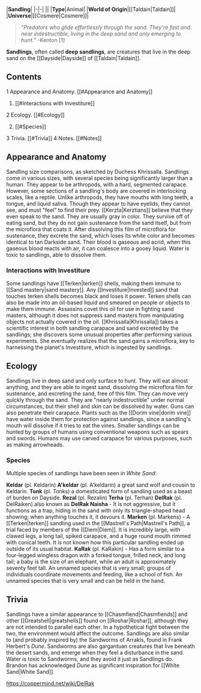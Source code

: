|**Sandling**|
|-|-|
||
|**Type**|Animal|
|**World of Origin**|[[Taldain\|Taldain]]|
|**Universe**|[[Cosmere\|Cosmere]]|

>“*Predators who glide effortlessly through the sand. They're fast and near indestructible, living in the deep sand and only emerging to hunt.*”
\-Kenton [1]


**Sandlings**, often called **deep sandlings**, are creatures that live in the deep sand on the [[Dayside\|Dayside]] of [[Taldain\|Taldain]].

## Contents

1 Appearance and Anatomy. [[#Appearance and Anatomy]] 

1. [[#Interactions with Investiture]] 


2 Ecology. [[#Ecology]] 

2. [[#Species]] 


3 Trivia. [[#Trivia]] 
4 Notes. [[#Notes]] 


## Appearance and Anatomy
  Sandling size comparisons, as sketched by Duchess Khrissalla.
Sandlings come in various sizes, with several species being significantly larger than a human. They appear to be arthropods, with a hard, segmented carapace. However, some sections of a sandling's body are covered in interlocking scales, like a reptile. Unlike arthropods, they have mouths with long teeth, a tongue, and liquid saliva. Though they appear to have eyelids, they cannot see, and must "feel" to find their prey. [[Kerzta\|Kerztians]] believe that they even speak to the sand. They are usually gray in color.
They survive off of eating sand, but they do not gain sustenance from the sand itself, but from the microflora that coats it. After dissolving this film of microflora for sustenance, they excrete the sand, which loses its white color and becomes identical to tan Darkside sand.
Their blood is gaseous and acrid, when this gaseous blood reacts with air, it can coalesce into a gooey liquid.
Water is toxic to sandlings, able to dissolve them.

### Interactions with Investiture
Some sandlings have [[Terken\|terken]] shells, making them immune to [[Sand mastery\|sand mastery]]. Any [[Investiture\|Invested]] sand that touches terken shells becomes black and loses it power. Terken shells can also be made into an oil-based liquid and smeared on people or objects to make them immune. Assassins covet this oil for use in fighting sand masters, although it does not suppress sand masters from manipulating objects not actually covered in the oil.
[[Khrissalla\|Khrissalla]] takes a scientific interest in both sandling carapace and sand excreted by the sandlings; she discovers some unusual properties after performing various experiments. She eventually realizes that the sand gains a microflora, key to harnessing the planet's Investiture, which is ingested by sandlings.

## Ecology
Sandlings live in deep sand and only surface to hunt. They will eat almost anything, and they are able to ingest sand, dissolving the microflora film for sustenance, and excreting the sand, free of this film. They can move very quickly through the sand. They are "nearly indestructible" under normal circumstances, but their shell and skin can be dissolved by water. Guns can also penetrate their carapace. Plants such as the [[Dorim vine\|dorim vine]] have water inside them for protection against sandlings, since a sandling's mouth will dissolve if it tries to eat the vines.
Smaller sandlings can be hunted by groups of humans using conventional weapons such as spears and swords. Humans may use carved carapace for various purposes, such as making arrowheads.

### Species
Multiple species of sandlings have been seen in *White Sand*:

**Keldar** (pl. Keldarin)
**A'keldar** (pl. A'keldarin) a great sand wolf and cousin to Keldarin.
**Tonk** (pl. Tonks) a domesticated form of sandling used as a beast of burden on Dayside.
**Rezal** (pl. Rezalin)
**Terha** (pl. Terhan)
**DelRak** (pl. DelRaiken) also known as **DelRak Naisha** - It is not aggressive, but it functions as a trap, hiding in the sand with only its triangle-shaped head showing; when anything touches it, it devours it.
**Marken** (pl. Markens) - A [[Terken\|terken]] sandling used in the [[Mastrell's Path\|Mastrell's Path]], a trial faced by members of the [[Diem\|Diem]]. It is incredibly large, with clawed legs, a long tail, spiked carapace, and a huge round mouth rimmed with conical teeth. It is not known how this particular sandling ended up outside of its usual habitat.
**KaRak** (pl. KaRakin) - Has a form similar to a four-legged wingless dragon with a forked tongue, frilled neck, and long tail; a baby is the size of an elephant, while an adult is approximately seventy feet tall.
An unnamed species that is very small; groups of individuals coordinate movements and feeding, like a school of fish.
An unnamed species that is very small and can be held in the hand.
## Trivia
Sandlings have a similar appearance to [[Chasmfiend\|Chasmfiends]] and other [[Greatshell\|greatshells]] found on [[Roshar\|Roshar]], although they are not intended to parallel each other. In a hypothetical fight between the two, the environment would affect the outcome.
Sandlings are also similar to (and probably inspired by) the Sandworms of Arrakis, found in Frank Herbert's *Dune*. Sandworms are also gargantuan creatures that live beneath the desert sands, and emerge when they feel a disturbance in the sand. Water is toxic to Sandworms, and they avoid it just as Sandlings do. Brandon has acknowledged *Dune* as significant inspiration for [[White Sand\|White Sand]].


https://coppermind.net/wiki/DelRak